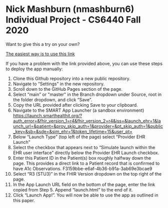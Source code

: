 # Nick Mashburn (nmashburn6) Individual Project - CS6440 Fall 2020

Want to give this a try on your own?

[The easiest way is to use this link](https://launch.smarthealthit.org/?auth_error=&fhir_version_1=r4&fhir_version_2=r3&iss=&launch_ehr=1&launch_url=https%3A%2F%2Fnickmashburn.github.io%2Fihi-individual-project%2Flaunch.html&patient=f3159bbe-e6af-4b36-b91a-3ab69e3bcae9&prov_skip_auth=1&provider=&pt_skip_auth=1&public_key=&sb=&sde=&select_encounter=1&sim_ehr=1&token_lifetime=15&user_pt=)

If you have a problem with the link provided above, you can use these steps to deploy the app manually: 

1. Clone this Github repository into a new public repository. 
2. Navigate to “Settings” in the new repository. 
3. Scroll down to the GitHub Pages section of the page.
4. Select “main” or "master" in the Branch dropdown under Source, root in the folder dropdown, and click “Save”.
5. Copy the URL provided after clicking Save to your clipboard. 
6. Navigate to the SMART App Launcher (a sandbox environment)        https://launch.smarthealthit.org/?auth_error=&fhir_version_1=r4&fhir_version_2=r4&iss=&launch_ehr=1&launch_url=&patient=&prov_skip_auth=1&provider=&pt_skip_auth=1&public_key=&sb=&sde=&sim_ehr=1&token_lifetime=15&user_pt=
7. Below “Launch Type” (top left of the page) select “Provider EHR Launch”
8. Select the checkbox that appears next to “Simulate launch within the EHR user interface” directly below the Provider EHR Launch checkbox. 
9. Enter this Patient ID in the Patient(s) box roughly halfway down the page. This provides a direct link to a Patient record that is confirmed to have A1c Observations. F3159bbe-e6af-4b36-b91a-3ab69e3bcae9
10. Select “R3 (STU3)” in the FHIR Version dropdown on the top right of the page. 
11. In the App Launch URL field on the bottom of the page, enter the link copied from Step 5. Append “launch.html” to the end of it. 
12. Click “Launch App!”. You will now be able to use the app as outlined in this paper. 
